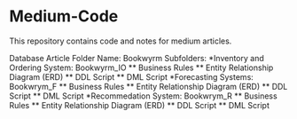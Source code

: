 # Medium-Code
This repository contains code and notes for medium articles.

Database Article Folder Name: Bookwyrm
Subfolders:
*Inventory and Ordering System: Bookwyrm_IO
** Business Rules
** Entity Relationship Diagram (ERD)
** DDL Script
** DML Script
*Forecasting Systems: Bookwrym_F
** Business Rules
** Entity Relationship Diagram (ERD)
** DDL Script
** DML Script
*Recommedation System: Bookwrym_R
** Business Rules
** Entity Relationship Diagram (ERD)
** DDL Script
** DML Script

